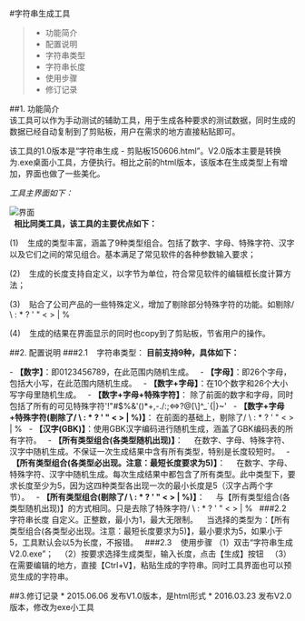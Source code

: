 #字符串生成工具
>- 功能简介
>- 配置说明
>- 字符串类型
>- 字符串长度
>- 使用步骤
>- 修订记录  

##1. 功能简介  
该工具可以作为手动测试的辅助工具，用于生成各种要求的测试数据，同时生成的数据已经自动复制到了剪贴板，用户在需求的地方直接粘贴即可。

该工具的1.0版本是“字符串生成 - 剪贴板150606.html”。V2.0版本主要是转换为.exe桌面小工具，方便执行。相比之前的html版本，该版本在生成类型上有增加，界面也做了一些美化。  

*工具主界面如下：*   

![界面](https://i.imgur.com/VYDPgVK.jpg)  
 
**相比同类工具，该工具的主要优点如下：**  

(1)    生成的类型丰富，涵盖了9种类型组合。包括了数字、字母、特殊字符、汉字以及它们之间的常见组合。基本满足了常见软件的各种参数输入要求；  

(2)    生成的长度支持自定义，以字节为单位，符合常见软件的编辑框长度计算方法；  

(3)    贴合了公司产品的一些特殊定义，增加了剔除部分特殊字符的功能。如剔除/ \\ : * ? \' \" < > | %  

(4)    生成的结果在界面显示的同时也copy到了剪贴板，节省用户的操作。  

##2. 配置说明
###2.1    字符串类型：
**目前支持9种，具体如下：**  


- **【数字】**：即0123456789，在此范围内随机生成。  
- **【字母】**：即26个字母，包括大小写，在此范围内随机生成。  
- **【数字+字母】**：在10个数字和26个大小写字母里随机生成。  
- **【数字+字母+特殊字符】**： 除了前面的数字和字母，同时包括了所有的可见特殊字符'!"#$%&\'()*+,-./:;<=>?@[\\]^_`{|}~'  
- **【数字+字母+特殊字符(剔除了/ \\ : * ? \' \" < > | %)】**： 在前面的基础上，剔除了/ \\ : * ? \' \" < > | %  
- **【汉字(GBK)】**：使用GBK汉字编码进行随机生成，涵盖了GBK编码表的所有字符。  
- **【所有类型组合(各类型随机出现)】**：  
  在数字、字母、特殊字符、汉字中随机生成。不保证一次生成结果中含有所有类型，特别是长度较短时。  
- **【所有类型组合(各类型必出现。注意：最短长度要求为5)】**：  
  在数字、字母、特殊字符、汉字中随机生成。每次生成结果中都包含了所有类型。此中类型下，要求长度至少为5，因为这四种类型各出现一次的最小长度是5（汉字占两个字节）。  
- **【所有类型组合(剔除了/ \\ : * ? \' \" < > | %)】**：  
  与【所有类型组合(各类型随机出现)】的方式相同。只是去除了特殊字符/ \\ : * ? \' \" < > | %  
###2.2 字符串长度
自定义。正整数，最小为1，最大无限制。   
当选择的类型为：【所有类型组合(各类型必出现。注意：最短长度要求为5)】，最小要求为5，如果小于5，工具默认会以5为长度，不报错。  
###2.3    使用步骤
（1）双击“字符串生成V2.0.exe”；  
（2）按要求选择生成类型，输入长度，点击【生成】按钮  
（3）在需要编辑的地方，直接【Ctrl+V】，粘贴生成的字符串。同时工具界面也可以预览生成的字符串。  

##3.修订记录
* 2015.06.06 发布V1.0版本，是html形式
* 2016.03.23 发布V2.0版本，修改为exe小工具

